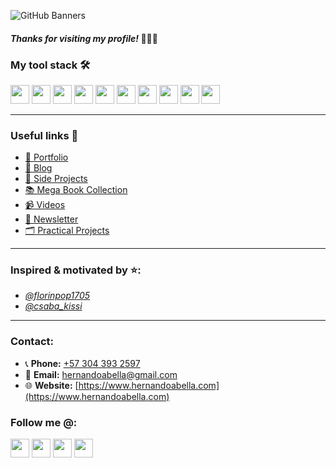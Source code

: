 ![GitHub Banners](https://github.com/user-attachments/assets/00fce8ff-e1c7-46a6-964c-dfbfdf4542e6)
#### *Thanks for visiting my profile!* 👋😊✨

###  My tool stack 🛠️
<div>
  <img src="https://cdn.jsdelivr.net/gh/devicons/devicon@latest/icons/html5/html5-original.svg" width="30px"/> 
  <img src="https://cdn.jsdelivr.net/gh/devicons/devicon@latest/icons/css3/css3-original.svg" width="30px"/>
  <img src="https://cdn.jsdelivr.net/gh/devicons/devicon@latest/icons/javascript/javascript-original.svg" width="30px"/> 
  <img src="https://cdn.jsdelivr.net/gh/devicons/devicon@latest/icons/tailwindcss/tailwindcss-original.svg" width="30px"/> 
  <img src="https://cdn.jsdelivr.net/gh/devicons/devicon@latest/icons/bootstrap/bootstrap-original.svg" width="30px"/>
  <img src="https://cdn.jsdelivr.net/gh/devicons/devicon@latest/icons/typescript/typescript-original.svg" width="30px"/> 
  <img src="https://cdn.jsdelivr.net/gh/devicons/devicon@latest/icons/react/react-original.svg" width="30px"/> 
  <img src="https://cdn.jsdelivr.net/gh/devicons/devicon@latest/icons/nextjs/nextjs-original.svg" width="30px"/> 
  <img src="https://cdn.jsdelivr.net/gh/devicons/devicon@latest/icons/mongodb/mongodb-original.svg" width="30px"/> 
  <img src="https://github.com/user-attachments/assets/87e5b7f3-7abc-42f8-9704-80b4f360568e" width="30px"/>
</div>

---

### Useful links 🔗
- [🤵 Portfolio](https://portfolio-hernandoabella.vercel.app/)
- [📝 Blog](https://medium.com/@hernandoabella)
- [🚀 Side Projects](https://github.com/hernandoabella/side-projects)
- [📚 Mega Book Collection](https://github.com/hernandoabella/books)
- [📹 Videos](https://youtube.com/c/hernandoabella)
- [📰 Newsletter](https://beat-byte-publishing.com/)
- [🗂️ Practical Projects](https://github.com/hernandoabella/practical-projects)

---

### Inspired & motivated by ⭐:
- *[@florinpop1705](https://x.com/florinpop1705)* <br/>
- *[@csaba_kissi](https://x.com/@csaba_kissi)* <br />

---

### Contact:
- 📞 **Phone:** [+57 304 393 2597](tel:+573043932597)
- 📧 **Email:** [hernandoabella@gmail.com](mailto:hernandoabella@gmail.com)
- 🌐 **Website:** [https://www.hernandoabella.com](https://www.hernandoabella.com)

### Follow me @:
  <a href="https://www.x.com/hernandoabella"><img src="https://cdn2.iconfinder.com/data/icons/threads-by-instagram/24/x-logo-twitter-new-brand-contained-64.png" width="30px"/></a>
  <a href="https://www.instagram.com/hernandoabella"><img src="https://cdn2.iconfinder.com/data/icons/social-media-2285/512/1_Instagram_colored_svg_1-64.png" width="30px"/></a>
  <a href="https://www.tiktok.com/@hernandoabella"><img src="https://cdn0.iconfinder.com/data/icons/logos-brands-7/512/TikTok_logo_original0-64.png" width="30px"/></a>
  <a href="https://www.youtube.com/c/hernandoabella"><img src="https://cdn4.iconfinder.com/data/icons/logos-and-brands/512/395_Youtube_logo-64.png" width="30px"/></a>
